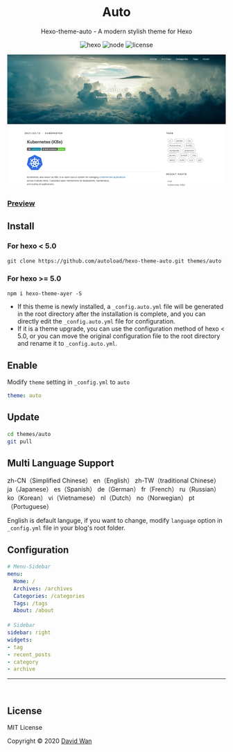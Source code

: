 <h1 align="center">Auto</h1>
<p align="center"> 
  Hexo-theme-auto - A modern stylish theme for Hexo
</p>

<p align="center">
  <img alt="hexo" src="https://img.shields.io/badge/hexo-%3E=4.2.0-green.svg?style=flat&logo=hexo&longCache=true">
  <img alt="node" src="https://img.shields.io/badge/node-%3E=10.9.0-green.svg?style=flat&logo=Node.js&longCache=true">
  <img alt="license" src="https://img.shields.io/badge/license-MIT-green.svg?style=flat&longCache=true">
</p>




![cover](./screenshots/hexo-theme-auto.png)


### [Preview](https://autoload.github.io)

## Install

### For hexo < 5.0

``` shell
git clone https://github.com/autoload/hexo-theme-auto.git themes/auto
```

### For hexo >= 5.0

``` shell
npm i hexo-theme-ayer -S
```

- If this theme is newly installed, a `_config.auto.yml` file will be generated in the root directory after the installation is complete, and you can directly edit the `_config.auto.yml` file for configuration.
- If it is a theme upgrade, you can use the configuration method of hexo < 5.0, or you can move the original configuration file to the root directory and rename it to `_config.auto.yml`.

## Enable

Modify `theme` setting in `_config.yml` to `auto`

``` yml
theme: auto
```

## Update

``` bash
cd themes/auto
git pull
```

## Multi Language Support
zh-CN（Simplified Chinese） en（English） zh-TW（traditional Chinese） ja（Japanese） es（Spanish） de（German） fr（French） ru（Russian） ko（Korean） vi（Vietnamese） nl（Dutch） no（Norwegian） pt（Portuguese）

English is default languge, if you want to change, modify `language` option in `_config.yml` file in your blog's root folder.

## Configuration

``` yml
# Menu-Sidebar
menu:
  Home: /
  Archives: /archives
  Categories: /categories
  Tags: /tags
  About: /about

# Sidebar
sidebar: right
widgets:
- tag
- recent_posts
- category
- archive
```


---

<br/>

## License

MIT License

Copyright © 2020 [David Wan](http://autoload.github.io)
